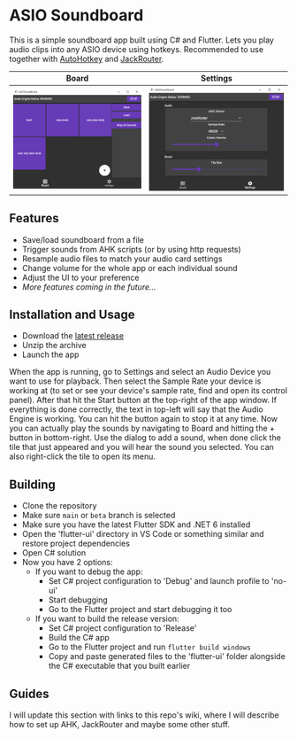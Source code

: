 # ASIO Soundboard

This is a simple soundboard app built using C# and Flutter. Lets you play audio clips into any ASIO device using hotkeys. Recommended to use together with [AutoHotkey](https://www.autohotkey.com/) and [JackRouter](https://jackaudio.org/faq/jack_on_windows.html).

| Board                                            | Settings                                               |
| ------------------------------------------------ | ------------------------------------------------------ |
| ![screenshot_board](img/screenshots/board_1.png) | ![screenshot_settings](img/screenshots/settings_1.png) |

## Features

- Save/load soundboard from a file
- Trigger sounds from AHK scripts (or by using http requests)
- Resample audio files to match your audio card settings
- Change volume for the whole app or each individual sound
- Adjust the UI to your preference
- *More features coming in the future...*

## Installation and Usage

- Download the [latest release](../../releases/latest)
- Unzip the archive
- Launch the app

When the app is running, go to Settings and select an Audio Device you want to use for playback. Then select the Sample Rate your device is working at (to set or see your device's sample rate, find and open its control panel). After that hit the Start button at the top-right of the app window. If everything is done correctly, the text in top-left will say that the Audio Engine is working. You can hit the button again to stop it at any time. Now you can actually play the sounds by navigating to Board and hitting the + button in bottom-right. Use the dialog to add a sound, when done click the tile that just appeared and you will hear the sound you selected. You can also right-click the tile to open its menu.
    
## Building

- Clone the repository
- Make sure `main` or `beta` branch is selected
- Make sure you have the latest Flutter SDK and .NET 6 installed
- Open the 'flutter-ui' directory in VS Code or something similar and restore project dependencies
- Open C# solution
- Now you have 2 options:
  - If you want to debug the app:
    - Set C# project configuration to 'Debug' and launch profile to 'no-ui'
    - Start debugging
    - Go to the Flutter project and start debugging it too
  - If you want to build the release version:
    - Set C# project configuration to 'Release'
    - Build the C# app
    - Go to the Flutter project and run `flutter build windows`
    - Copy and paste generated files to the 'flutter-ui' folder alongside the C# executable that you built earlier

## Guides

I will update this section with links to this repo's wiki, where I will describe how to set up AHK, JackRouter and maybe some other stuff.
